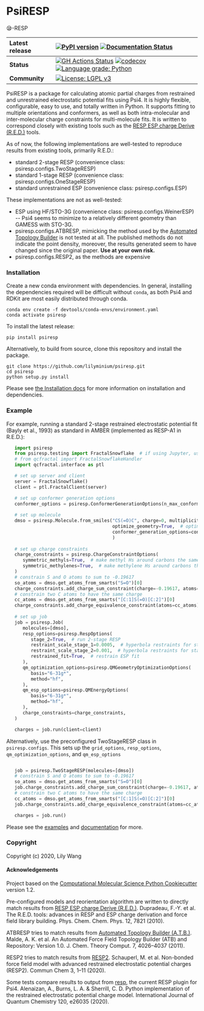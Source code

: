 # PsiRESP
😪-RESP

| **Latest release** | [![PyPI version](https://badge.fury.io/py/psiresp.svg)](https://badge.fury.io/py/psiresp) [![Documentation Status](https://readthedocs.org/projects/psiresp/badge/?version=latest)](https://psiresp.readthedocs.io/en/latest/?badge=latest)|
| :------ | :------- |
| **Status** | [![GH Actions Status](https://github.com/lilyminium/psiresp/actions/workflows/gh-ci.yaml/badge.svg)](https://github.com/lilyminium/psiresp/actions?query=branch%3Amaster+workflow%3Agh-ci) [![codecov](https://codecov.io/gh/lilyminium/psiresp/branch/master/graph/badge.svg)](https://codecov.io/gh/lilyminium/psiresp/branch/master) [![Language grade: Python](https://img.shields.io/lgtm/grade/python/g/lilyminium/psiresp.svg?logo=lgtm&logoWidth=18)](https://lgtm.com/projects/g/lilyminium/psiresp/context:python) |
| **Community** | [![License: LGPL v3](https://img.shields.io/badge/License-LGPL_v3-blue.svg)](https://www.gnu.org/licenses/lgpl-3.0) |

PsiRESP is a package for calculating atomic partial charges from
restrained and unrestrained electrostatic potential fits using Psi4.
It is highly flexible, configurable, easy to use, and totally written in Python.
It supports fitting to multiple orientations and conformers,
as well as both intra-molecular and inter-molecular charge constraints for
multi-molecule fits.
It is written to correspond closely with existing tools such as the
[RESP ESP charge Derive (R.E.D.)](https://upjv.q4md-forcefieldtools.org/RED/) tools.

As of now, the following implementations are well-tested to reproduce results from existing tools, primarily R.E.D.:

* standard 2-stage RESP (convenience class: psiresp.configs.TwoStageRESP)
* standard 1-stage RESP (convenience class: psiresp.configs.OneStageRESP)
* standard unrestrained ESP (convenience class: psiresp.configs.ESP)

These implementations are not as well-tested:
* ESP using HF/STO-3G (convenience class: psiresp.configs.WeinerESP) -- Psi4 seems to minimize to a relatively different geometry than GAMESS with STO-3G.
* psiresp.configs.ATBRESP, mimicking the method used by the [Automated Topology Builder](https://atb.uq.edu.au/) is not tested at all. The published methods do not indicate the point density, moreover, the results generated seem to have changed since the original paper. **Use at your own risk.**
* psiresp.configs.RESP2, as the methods are expensive

### Installation

Create a new conda environment with dependencies. In general, installing the dependencies required will be difficult without `conda`, as both Psi4 and RDKit are most easily distributed through conda.

```
conda env create -f devtools/conda-envs/environment.yaml
conda activate psiresp
```
To install the latest release:

```
pip install psiresp
```

Alternatively, to build from source, clone this repository and install the package.

```
git clone https://github.com/lilyminium/psiresp.git
cd psiresp
python setup.py install
```

Please see [the Installation docs](https://psiresp.readthedocs.io/en/latest/installation.html) for more information on installation and dependencies.

### Example

For example, running a standard 2-stage restrained electrostatic potential fit (Bayly et al., 1993) as standard in AMBER 
(implemented as RESP-A1 in R.E.D.):

```python
   import psiresp
   from psiresp.testing import FractalSnowflake  # if using Jupyter, use FractalSnowflakeHandler below
   # from qcfractal import FractalSnowflakeHandler
   import qcfractal.interface as ptl

   # set up server and client
   server = FractalSnowflake()
   client = ptl.FractalClient(server)

   # set up conformer generation options
   conformer_options = psiresp.ConformerGenerationOptions(n_max_conformers=2)  # generate at most 2 conformers
   
   # set up molecule
   dmso = psiresp.Molecule.from_smiles("CS(=O)C", charge=0, multiplicity=1,
                                       optimize_geometry=True,  # optimize conformers
                                       conformer_generation_options=conformer_options
                                       )
      
   # set up charge constraints
   charge_constraints = psiresp.ChargeConstraintOptions(
      symmetric_methyls=True,  # make methyl Hs around carbons the same charge
      symmetric_methylenes=True,  # make methylene Hs around carbons the same charge
   )
   # constrain S and O atoms to sum to -0.19617
   so_atoms = dmso.get_atoms_from_smarts("S=O")[0]
   charge_constraints.add_charge_sum_constraint(charge=-0.19617, atoms=so_atoms)
   # constrain two C atoms to have the same charge
   cc_atoms = dmso.get_atoms_from_smarts("[C:1]S(=O)[C:2]")[0]
   charge_constraints.add_charge_equivalence_constraint(atoms=cc_atoms)
   
   # set up job
   job = psiresp.Job(
      molecules=[dmso],
      resp_options=psiresp.RespOptions(
         stage_2=True,  # run 2-stage RESP
         restraint_scale_stage_1=0.0005,  # hyperbola restraints for stage 1
         restraint_scale_stage_2=0.001,  # hyperbola restraints for stage 2
         restrained_fit=True,  # restrain ESP fit
      ),
      qm_optimization_options=psiresp.QMGeometryOptimizationOptions(
         basis="6-31g*",
         method="hf",
      ),
      qm_esp_options=psiresp.QMEnergyOptions(
         basis="6-31g*",
         method="hf",
      ),
      charge_constraints=charge_constraints,
   )

   charges = job.run(client=client)

```
Alternatively, use the preconfigured TwoStageRESP class in ``psiresp.configs``.
This sets up the `grid_options`, `resp_options`,
`qm_optimization_options`, and `qm_esp_options`

```python

   job = psiresp.TwoStageRESP(molecules=[dmso])
   # constrain S and O atoms to sum to -0.19617
   so_atoms = dmso.get_atoms_from_smarts("S=O")[0]
   job.charge_constraints.add_charge_sum_constraint(charge=-0.19617, atoms=so_atoms)
   # constrain two C atoms to have the same charge
   cc_atoms = dmso.get_atoms_from_smarts("[C:1]S(=O)[C:2]")[0]
   job.charge_constraints.add_charge_equivalence_constraint(atoms=cc_atoms)

   charges = job.run()
```

Please see the [examples](https://psiresp.readthedocs.io/en/latest/examples/README.html) and [documentation](https://psiresp.readthedocs.io/en/latest/) for more.

### Copyright

Copyright (c) 2020, Lily Wang

#### Acknowledgements

Project based on the
[Computational Molecular Science Python Cookiecutter](https://github.com/molssi/cookiecutter-cms) version 1.2.

Pre-configured models and reorientation algorithm are written to directly match results from 
[RESP ESP charge Derive (R.E.D.)](https://upjv.q4md-forcefieldtools.org/RED/).
Dupradeau, F.-Y. et al. The R.E.D. tools: advances in RESP and ESP charge derivation and force field library building. Phys. Chem. Chem. Phys. 12, 7821 (2010).

ATBRESP tries to match results from [Automated Topology Builder (A.T.B.)](https://atb.uq.edu.au/).
Malde, A. K. et al. An Automated Force Field Topology Builder (ATB) and Repository: Version 1.0. J. Chem. Theory Comput. 7, 4026–4037 (2011).

RESP2 tries to match results from [RESP2](https://github.com/MSchauperl/RESP2).
Schauperl, M. et al. Non-bonded force field model with advanced restrained electrostatic potential charges (RESP2). Commun Chem 3, 1–11 (2020).

Some tests compare results to output from [resp](https://github.com/cdsgroup/resp), the current RESP plugin 
for Psi4. 
Alenaizan, A., Burns, L. A. & Sherrill, C. D. Python implementation of the restrained electrostatic potential charge model. International Journal of Quantum Chemistry 120, e26035 (2020).
